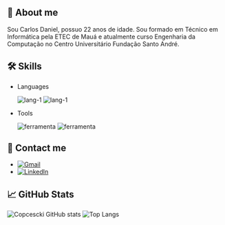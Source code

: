 
## 🚀 About me
Sou Carlos Daniel, possuo 22 anos de idade. Sou formado em Técnico em Informática pela ETEC de Mauá e atualmente curso Engenharia da Computação no Centro Universitário Fundação Santo André.

## 🛠 Skills
- Languages

    ![lang-1](https://img.shields.io/badge/python-3670A0?style=for-the-badge&logo=python&logoColor=ffdd54)
    ![lang-1](https://img.shields.io/badge/c-%2300599C.svg?style=for-the-badge&logo=c&logoColor=white)

- Tools

    ![ferramenta](https://img.shields.io/badge/GIT-E44C30?style=for-the-badge&logo=git&logoColor=white)
    ![ferramenta](https://img.shields.io/badge/Vscode-007ACC?style=for-the-badge&logo=visual-studio-code&logoColor=white)


## 🔗 Contact me

- [![Gmail](https://img.shields.io/badge/Gmail-333333?style=for-the-badge&logo=gmail&logoColor=red)](mailto:carlos.copcescki@gmail.com)
- [![LinkedIn](https://img.shields.io/badge/Linkedin-0077B5?style=for-the-badge&logo=linkedin&logoColor=white)](www.linkedin.com/in/carlos-alcarria)

## 📈 GitHub Stats

![Copcescki GitHub stats](https://github-readme-stats.vercel.app/api?username=carloscopcescki&theme=dark&show_icons=true)
![Top Langs](https://github-readme-stats.vercel.app/api/top-langs/?username=carloscopcescki&&theme=dark&hide_progress=true)

